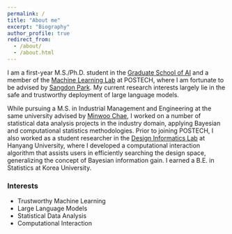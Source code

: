 ```yaml
---
permalink: /
title: "About me"
excerpt: "Biography"
author_profile: true
redirect_from: 
  - /about/
  - /about.html
---
```



I am a first-year M.S./Ph.D. student in the [Graduate School of AI](https://ai.postech.ac.kr/) and a member of the [Machine Learning Lab](https://ml.postech.ac.kr/) at POSTECH, where I am fortunate to be advised by [Sangdon Park](https://sangdon.github.io/). My current research interests largely lie in the safe and trustworthy deployment of large language models.

While pursuing a M.S. in Industrial Management and Engineering at the same university advised by [Minwoo Chae](https://sds.postech.ac.kr/), I worked on a number of statistical data analysis projects in the industry domain, applying Bayesian and computational statistics methodologies. Prior to joining POSTECH, I also worked as a student researcher in the [Design Informatics Lab](https://designinformatics.hanyang.ac.kr/) at Hanyang University, where I developed a computational interaction algorithm that assists users in efficiently searching the design space, generalizing the concept of Bayesian information gain. I earned a B.E. in Statistics at Korea University.


### Interests
- Trustworthy Machine Learning
- Large Language Models
- Statistical Data Analysis
- Computational Interaction
